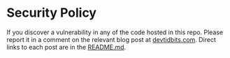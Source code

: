 # Security Policy

If you discover a vulnerability in any of the code hosted in this repo. Please report it in a comment on the relevant blog post at [devtidbits.com](https://devtidbits.com/).
Direct links to each post are in the [README.md](https://github.com/bengarrett/devtidbits.com/blob/master/README.md).
